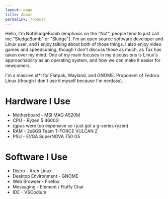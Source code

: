 ```yaml
---
layout: page
title: About
permalink: /about/
---
```

Hello, I'm NotSludgeBomb (emphasis on the "Not", people tend to just call me "SludgeBomb" or "Sludge").
I'm an open source software developer and Linux user, and I enjoy talking about both of those things.
I also enjoy video games and speedcubing, though I don't discuss those as much, as Tux has taken over my mind.
One of my main focuses in my discussions is Linux's approachability as an operating system, 
and how we can make it easier for newcomers.

I'm a massive sl\*t for Flatpak, Wayland, and GNOME. Proponent of Fedora Linux (though I don't use it
myself because I'm nerdass).

# Hardware I Use

* Motherboard - MSI MAG A520M
* CPU - Ryzen 5 4600G
* (gpus were too expensive so i just got a g-series ryzen)
* RAM - 2x8GB Team T-FORCE VULCAN Z
* PSU - EVGA SuperNOVA 750 G5

# Software I Use

* Distro - Arch Linux
* Desktop Environment - GNOME
* Web Browser - Firefox
* Messaging - Element / Fluffy Chat
* IDE - VSCodium